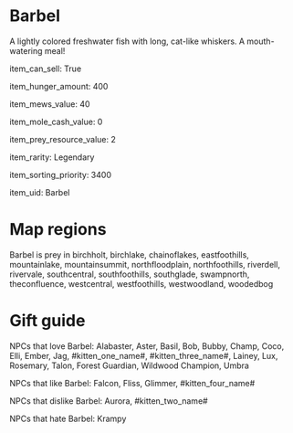 # Barbel

A lightly colored freshwater fish with long, cat-like whiskers. A mouth-watering meal!

item_can_sell: True

item_hunger_amount: 400

item_mews_value: 40

item_mole_cash_value: 0

item_prey_resource_value: 2

item_rarity: Legendary

item_sorting_priority: 3400

item_uid: Barbel

# Map regions

Barbel is prey in birchholt, birchlake, chainoflakes, eastfoothills, mountainlake, mountainsummit, northfloodplain, northfoothills, riverdell, rivervale, southcentral, southfoothills, southglade, swampnorth, theconfluence, westcentral, westfoothills, westwoodland, woodedbog

# Gift guide

NPCs that love Barbel: Alabaster, Aster, Basil, Bob, Bubby, Champ, Coco, Elli, Ember, Jag, #kitten_one_name#, #kitten_three_name#, Lainey, Lux, Rosemary, Talon, Forest Guardian, Wildwood Champion, Umbra

NPCs that like Barbel: Falcon, Fliss, Glimmer, #kitten_four_name#

NPCs that dislike Barbel: Aurora, #kitten_two_name#

NPCs that hate Barbel: Krampy